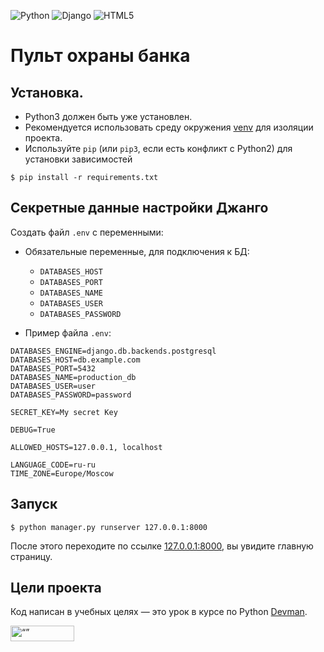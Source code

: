 ![Python](https://img.shields.io/badge/python-3670A0?style=for-the-badge&logo=python&logoColor=ffdd54)
![Django](https://img.shields.io/badge/django-%23092E20.svg?style=for-the-badge&logo=django&logoColor=white)
![HTML5](https://img.shields.io/badge/html5-%23E34F26.svg?style=for-the-badge&logo=html5&logoColor=white)


# Пульт охраны банка


## Установка.
- Python3 должен быть уже установлен.
- Рекомендуется использовать среду окружения [venv](https://docs.python.org/3/library/venv.html) 
для изоляции проекта.
 - Используйте `pip` (или `pip3`, если есть конфликт с Python2) для установки зависимостей
```console
$ pip install -r requirements.txt
```

## Секретные данные настройки Джанго

Создать файл `.env` с переменными:

 - Обязательные переменные, для подключения к БД:
    - `DATABASES_HOST`
    - `DATABASES_PORT`
    - `DATABASES_NAME`
    - `DATABASES_USER`
    - `DATABASES_PASSWORD`

 - Пример файла `.env`:
```console
DATABASES_ENGINE=django.db.backends.postgresql
DATABASES_HOST=db.example.com
DATABASES_PORT=5432
DATABASES_NAME=production_db
DATABASES_USER=user
DATABASES_PASSWORD=password

SECRET_KEY=My secret Key

DEBUG=True

ALLOWED_HOSTS=127.0.0.1, localhost

LANGUAGE_CODE=ru-ru
TIME_ZONE=Europe/Moscow

```

## Запуск

```console
$ python manager.py runserver 127.0.0.1:8000
```

После этого переходите по ссылке [127.0.0.1:8000](http://127.0.0.1:8000), вы увидите главную страницу.

## Цели проекта

Код написан в учебных целях — это урок в курсе по Python [Devman](https://dvmn.org).


<img src="https://dvmn.org/assets/img/logo.8d8f24edbb5f.svg" alt= “” width="102" height="25">
